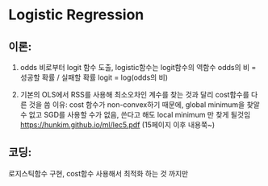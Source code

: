 # Logistic Regression
## 이론:
1. odds 비로부터 logit 함수 도출, logistic함수는 logit함수의 역함수
odds의 비 = 성공할 확률 / 실패할 확률
logit = log(odds의 비)

2. 기본의 OLS에서 RSS를 사용해 최소오차인 계수를 찾는 것과 달리 cost함수를 다른 것을 씀
이유: cost 함수가 non-convex하기 때문에, global minimum을 찾알 수 없고 SGD를 사용할 수가 없음, 쓴다고 해도 local minimum 만 찾게 될것임
https://hunkim.github.io/ml/lec5.pdf (15페이지 이후 내용쭉~)

## 코딩:
로지스틱함수 구현, cost함수 사용해서 최적화 하는 것 까지만 
